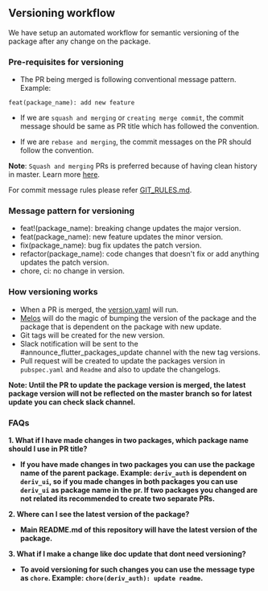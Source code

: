 ## Versioning workflow

We have setup an automated workflow for semantic versioning of the package after any change on the package. 

### Pre-requisites for versioning

- The PR being merged is following conventional message pattern. Example: 
```
feat(package_name): add new feature
```
- If we are ```squash and merging``` or ```creating merge commit```, the commit message should be same as PR title which has followed the convention.

- If we are ```rebase and merging```, the commit messages on the PR should follow the convention.

**Note**: ```Squash and merging``` PRs is preferred because of having clean history in master. Learn more [here](https://wikijs.deriv.cloud/en/Mobile/Github-Contributions#squashing-and-merging).

For commit message rules please refer [GIT_RULES.md](../.github/GIT_RULES.md). 

### Message pattern for versioning

- feat!(package_name): breaking change updates the major version.
- feat(package_name): new feature updates the minor version.
- fix(package_name): bug fix updates the patch version.
- refactor(package_name): code changes that doesn't fix or add anything updates the patch version.
- chore, ci: no change in version.

### How versioning works

- When a PR is merged, the [version.yaml](.github/workflows/version.yaml) will run.
- [Melos](https://melos.invertase.dev/) will do the magic of bumping the version of the package and the package that is dependent on the package with new update.
- Git tags will be created for the new version.
- Slack notification will be sent to the #announce_flutter_packages_update channel with the new tag versions.
- Pull request will be created to update the packages version in ```pubspec.yaml``` and ```Readme``` and also to update the changelogs.

<b>Note: Until the PR to update the package version is merged, the latest package version will not be reflected on the master branch so for latest update you can check slack channel.</n>

### FAQs

<b>1. What if I have made changes in two packages, which package name should I use in PR title?</b>
- If you have made changes in two packages you can use the package name of the parent package. Example: ```deriv_auth``` is dependent on ```deriv_ui```, so if you made changes in both packages you can use ```deriv_ui``` as package name in the pr. 
If two packages you changed are not related its recommended to create two separate PRs.

<b>2. Where can I see the latest version of the package?</b>
- Main README.md of this repository will have the latest version of the package.

<b>3. What if I make a change like doc update that dont need versioning?</b>
- To avoid versioning for such changes you can use the message type as ```chore```. Example: ```chore(deriv_auth): update readme```.

